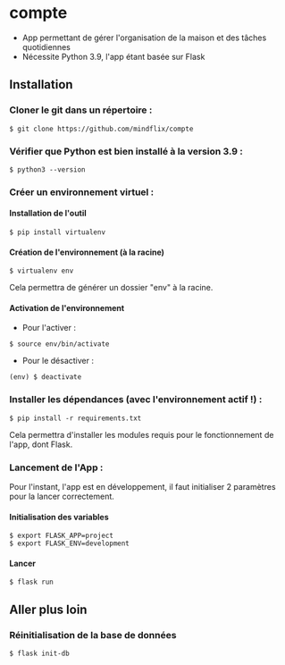 # compte

- App permettant de gérer l'organisation de la maison et des tâches quotidiennes
- Nécessite Python 3.9, l'app étant basée sur Flask

## Installation

### Cloner le git dans un répertoire :

```console
$ git clone https://github.com/mindflix/compte
```

### Vérifier que Python est bien installé à la version 3.9 :

```console
$ python3 --version
```

### Créer un environnement virtuel :

#### Installation de l'outil

```console
$ pip install virtualenv
```

#### Création de l'environnement (à la racine)

```console
$ virtualenv env
```

Cela permettra de générer un dossier "env" à la racine.

#### Activation de l'environnement

- Pour l'activer :

```console
$ source env/bin/activate
```

- Pour le désactiver :

```console
(env) $ deactivate
```

### Installer les dépendances (avec l'environnement actif !) :

```console
$ pip install -r requirements.txt
```

Cela permettra d'installer les modules requis pour le fonctionnement de l'app, dont Flask.

### Lancement de l'App :

Pour l'instant, l'app est en développement, il faut initialiser 2 paramètres pour la lancer correctement.

#### Initialisation des variables

```console
$ export FLASK_APP=project
$ export FLASK_ENV=development
```

#### Lancer

```console
$ flask run
```

## Aller plus loin

### Réinitialisation de la base de données

```console
$ flask init-db
```
